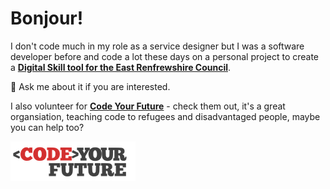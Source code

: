 # Bonjour!

I don't code much in my role as a service designer but I was a software developer before and code a lot these days on a personal project to create a [**Digital Skill tool for the East Renfrewshire Council**](https://blog.chezleskrus.com/2020/05/06/improving-digital-skills-building-a-tool-with-the-govuk-prototype-kit/).

💬 Ask me about it if you are interested.

I also volunteer for [**Code Your Future**](https://codeyourfuture.io/) - check them out, it's a great organsiation, teaching code to refugees and disadvantaged people, maybe you can help too?

![code your future logo](/cyf_brand.png)

<!--
**stephanie-K/stephanie-K** is a ✨ _special_ ✨ repository because its `README.md` (this file) appears on your GitHub profile.

### Hi there 👋
Here are some ideas to get you started:

- 🔭 I’m currently working on ...
- 🌱 I’m currently learning ...
- 👯 I’m looking to collaborate on ...
- 🤔 I’m looking for help with ...
- 💬 Ask me about ...
- 📫 How to reach me: ...
- 😄 Pronouns: ...
- ⚡ Fun fact: ...
-->
